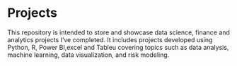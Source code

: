 # Projects
This repository is intended to store and showcase data science, finance and analytics projects I’ve completed. It includes projects developed using Python, R, Power BI,excel and Tableu covering topics such as data analysis, machine learning, data visualization, and risk modeling.
